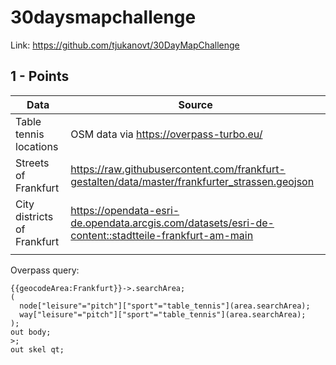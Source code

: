 # 30daysmapchallenge

Link: https://github.com/tjukanovt/30DayMapChallenge

## 1 - Points

| Data  | Source |
|---|---|
|  Table tennis locations |  OSM data via https://overpass-turbo.eu/ |
| Streets of Frankfurt | https://raw.githubusercontent.com/frankfurt-gestalten/data/master/frankfurter_strassen.geojson |
| City districts of Frankfurt  | https://opendata-esri-de.opendata.arcgis.com/datasets/esri-de-content::stadtteile-frankfurt-am-main |
|   |   |

Overpass query:
```
{{geocodeArea:Frankfurt}}->.searchArea;
(
  node["leisure"="pitch"]["sport"="table_tennis"](area.searchArea);
  way["leisure"="pitch"]["sport"="table_tennis"](area.searchArea);
);
out body;
>;
out skel qt;
```